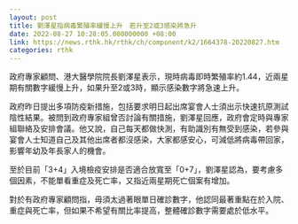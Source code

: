 ```yaml
---
layout: post
title: 劉澤星指病毒繁殖率緩慢上升　若升至2或3感染將急升
date: 2022-08-27 10:28:05.000000000 +08:00
link: https://news.rthk.hk/rthk/ch/component/k2/1664378-20220827.htm
categories: rthk
---
```


政府專家顧問、港大醫學院院長劉澤星表示，現時病毒即時繁殖率約1.44，近兩星期有關數字緩慢上升，如果升至2或3時，顯示感染數字將急速上升。

政府昨日提出多項防疫新措施，包括要求明日起出席宴會人士須出示快速抗原測試陰性結果。被問到政府專家組曾否討論有關措施，劉澤星回應，政府會定時與專家組聯絡及安排會議。他又說，自己每天都做快測，有助識別有無受到感染，若參與宴會人士知道自己及其他出席者都沒感染，大家都感安心，可減低將病毒帶回家，影響年幼及年長家人的機會。

至於目前「3+4」入境檢疫安排是否適合放寬至「0+7」，劉澤星認為，要考慮多個因素，不能單看重症及死亡率，又指近兩星期死亡個案有增加。

對於有政府專家顧問指，毋須太過著眼單日確診數字，他認同最著重點在於入院、重症與死亡率，但如果不希望有關比率提高，整體確診數字需要處於低水平。
